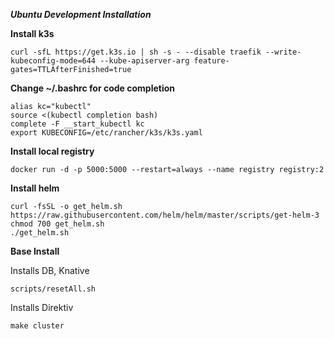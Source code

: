 **_Ubuntu Development Installation_**

**Install k3s**

```
curl -sfL https://get.k3s.io | sh -s - --disable traefik --write-kubeconfig-mode=644 --kube-apiserver-arg feature-gates=TTLAfterFinished=true
```

**Change ~/.bashrc for code completion**

```
alias kc="kubectl"
source <(kubectl completion bash)
complete -F __start_kubectl kc
export KUBECONFIG=/etc/rancher/k3s/k3s.yaml
```

**Install local registry**

```
docker run -d -p 5000:5000 --restart=always --name registry registry:2
```

**Install helm**

```
curl -fsSL -o get_helm.sh https://raw.githubusercontent.com/helm/helm/master/scripts/get-helm-3
chmod 700 get_helm.sh
./get_helm.sh
```

**Base Install**

Installs DB, Knative
```
scripts/resetAll.sh
```

Installs Direktiv
```
make cluster
```
